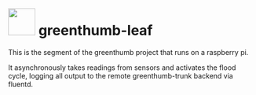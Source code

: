 # <img src="http://hughes.github.io/greenthumb-leaf/logo_sm.svg" height="55"> greenthumb-leaf

This is the segment of the greenthumb project that runs on a raspberry pi.

It asynchronously takes readings from sensors and activates the flood cycle, logging all output to the remote greenthumb-trunk backend via fluentd.
